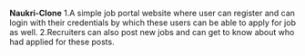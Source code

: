 **Naukri-Clone**
1.A simple job portal website where user can register and can login with their credentials by which these users can be able to apply for job as well. 
2.Recruiters can also post new jobs and can get to know about who had applied for these posts.
